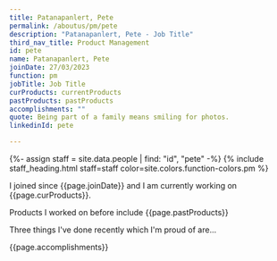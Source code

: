 ```yaml
---
title: Patanapanlert, Pete
permalink: /aboutus/pm/pete
description: "Patanapanlert, Pete - Job Title"
third_nav_title: Product Management
id: pete
name: Patanapanlert, Pete
joinDate: 27/03/2023
function: pm
jobTitle: Job Title
curProducts: currentProducts
pastProducts: pastProducts
accomplishments: ""
quote: Being part of a family means smiling for photos.
linkedinId: pete

---
```


{%- assign staff = site.data.people | find: "id", "pete" -%}
{% include staff_heading.html staff=staff color=site.colors.function-colors.pm %}

<p>I joined since {{page.joinDate}} and I am currently working on {{page.curProducts}}.</p>

<p>Products I worked on before include {{page.pastProducts}}</p>

<p>Three things I've done recently which I'm proud of are...</p>
{{page.accomplishments}}
